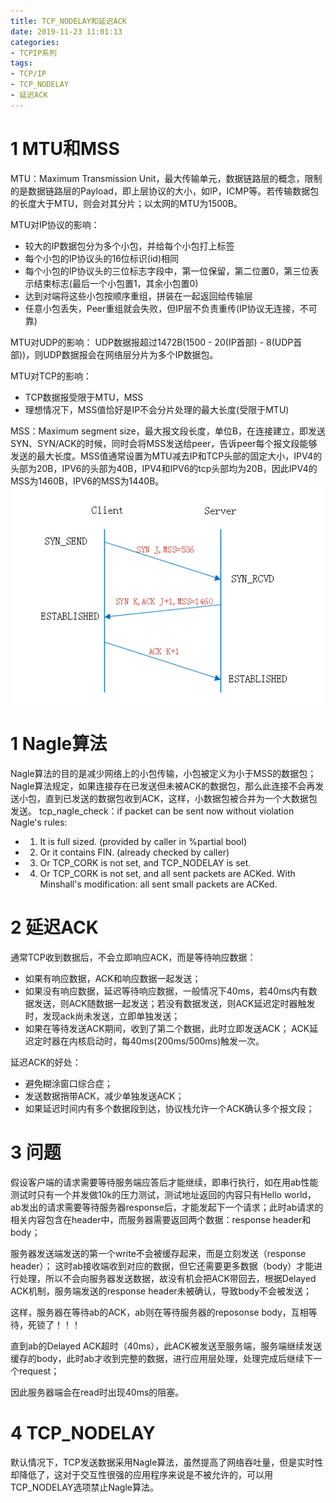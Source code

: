 ```yaml
---
title: TCP_NODELAY和延迟ACK
date: 2019-11-23 11:01:13
categories:
- TCPIP系列
tags:
- TCP/IP
- TCP_NODELAY
- 延迟ACK
---
```


# 1 MTU和MSS
MTU：Maximum Transmission Unit，最大传输单元，数据链路层的概念，限制的是数据链路层的Payload，即上层协议的大小，如IP，ICMP等。若传输数据包的长度大于MTU，则会对其分片；以太网的MTU为1500B。

MTU对IP协议的影响：
* 较大的IP数据包分为多个小包，并给每个小包打上标签
* 每个小包的IP协议头的16位标识(id)相同
* 每个小包的IP协议头的三位标志字段中，第一位保留，第二位置0，第三位表示结束标志(最后一个小包置1，其余小包置0)
* 达到对端将这些小包按顺序重组，拼装在一起返回给传输层
* 任意小包丢失，Peer重组就会失败，但IP层不负责重传(IP协议无连接，不可靠)

MTU对UDP的影响：
UDP数据报超过1472B(1500 - 20(IP首部) - 8(UDP首部))，则UDP数据报会在网络层分片为多个IP数据包。

MTU对TCP的影响：
* TCP数据报受限于MTU，MSS
* 理想情况下，MSS值恰好是IP不会分片处理的最大长度(受限于MTU)

MSS：Maximum segment size，最大报文段长度，单位B，在连接建立，即发送SYN、SYN/ACK的时候，同时会将MSS发送给peer，告诉peer每个报文段能够发送的最大长度。MSS值通常设置为MTU减去IP和TCP头部的固定大小，IPV4的头部为20B，IPV6的头部为40B，IPV4和IPV6的tcp头部均为20B，因此IPV4的MSS为1460B，IPV6的MSS为1440B。
![MSS](/pic/tcp-nodelay-delayed-ack.png)

# 1 Nagle算法
Nagle算法的目的是减少网络上的小包传输，小包被定义为小于MSS的数据包；Nagle算法规定，如果连接存在已发送但未被ACK的数据包，那么此连接不会再发送小包，直到已发送的数据包收到ACK，这样，小数据包被合并为一个大数据包发送。
 tcp_nagle_check：if packet can be sent now without violation Nagle's rules:
 * 1. It is full sized. (provided by caller in %partial bool)
 * 2. Or it contains FIN. (already checked by caller)
 * 3. Or TCP_CORK is not set, and TCP_NODELAY is set.
 * 4. Or TCP_CORK is not set, and all sent packets are ACKed. With Minshall's modification: all sent small packets are ACKed.

# 2 延迟ACK
通常TCP收到数据后，不会立即响应ACK，而是等待响应数据：
* 如果有响应数据，ACK和响应数据一起发送；
* 如果没有响应数据，延迟等待响应数据，一般情况下40ms，若40ms内有数据发送，则ACK随数据一起发送；若没有数据发送，则ACK延迟定时器触发时，发现ack尚未发送，立即单独发送；
* 如果在等待发送ACK期间，收到了第二个数据，此时立即发送ACK；
ACK延迟定时器在内核启动时，每40ms(200ms/500ms)触发一次。

延迟ACK的好处：
* 避免糊涂窗口综合症；
* 发送数据捎带ACK，减少单独发送ACK；
* 如果延迟时间内有多个数据段到达，协议栈允许一个ACK确认多个报文段；

# 3 问题
假设客户端的请求需要等待服务端应答后才能继续，即串行执行，如在用ab性能测试时只有一个并发做10k的压力测试，测试地址返回的内容只有Hello world，ab发出的请求需要等待服务器response后，才能发起下一个请求；此时ab请求的相关内容包含在header中，而服务器需要返回两个数据：response header和body；

服务器发送端发送的第一个write不会被缓存起来，而是立刻发送（response header）；
这时ab接收端收到对应的数据，但它还需要更多数据（body）才能进行处理，所以不会向服务器发送数据，故没有机会把ACK带回去，根据Delayed ACK机制，服务端发送的response header未被确认，导致body不会被发送；

这样，服务器在等待ab的ACK，ab则在等待服务器的reposonse body，互相等待，死锁了！！！

直到ab的Delayed ACK超时（40ms），此ACK被发送至服务端，服务端继续发送缓存的body，此时ab才收到完整的数据，进行应用层处理，处理完成后继续下一个request；

因此服务器端会在read时出现40ms的阻塞。

# 4 TCP_NODELAY
默认情况下，TCP发送数据采用Nagle算法，虽然提高了网络吞吐量，但是实时性却降低了，这对于交互性很强的应用程序来说是不被允许的，可以用TCP_NODELAY选项禁止Nagle算法。
